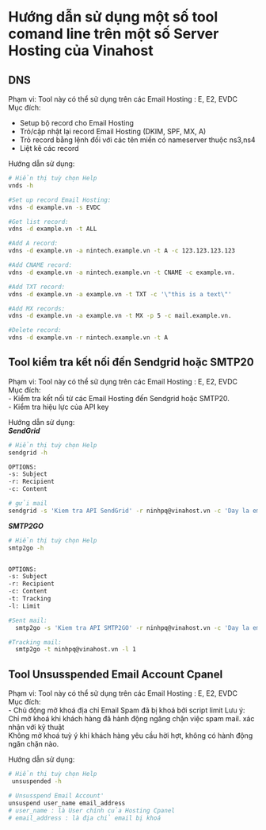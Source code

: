 # Hướng dẫn sử dụng một số tool comand line trên một số Server Hosting của Vinahost

## DNS
Phạm vi: Tool này có thể sử dụng trên các Email Hosting : E, E2, EVDC  
Mục đích:  
  - Setup bộ record cho Email Hosting  
  - Trỏ/cập nhật lại record Email Hosting (DKIM, SPF, MX, A)  
  - Trỏ record bằng lệnh đối với các tên miền có nameserver thuộc ns3,ns4  
  - Liệt kê các record  

Hướng dẫn sử dụng:  
```bash
# Hiển thị tuỳ chọn Help
vnds -h

#Set up record Email Hosting:
vdns -d example.vn -s EVDC

#Get list record:
vdns -d example.vn -t ALL

#Add A record:
vdns -d example.vn -a nintech.example.vn -t A -c 123.123.123.123

#Add CNAME record:
vdns -d example.vn -a nintech.example.vn -t CNAME -c example.vn.

#Add TXT record:
vdns -d example.vn -a example.vn -t TXT -c '\"this is a text\"'

#Add MX records:
vdns -d example.vn -a example.vn -t MX -p 5 -c mail.example.vn.

#Delete record:
vdns -d example.vn -r nintech.example.vn -t A
```

## Tool kiểm tra kết nối đến Sendgrid hoặc SMTP20  
Phạm vi: Tool này có thể sử dụng trên các Email Hosting : E, E2, EVDC  
Mục đích:   
    - Kiểm tra kết nối từ các Email Hosting đến Sendgrid hoặc SMTP20.  
    - Kiểm tra hiệu lực của API key  

Hướng dẫn sử dụng:  
***SendGrid***  
```bash
# Hiển thị tuỳ chọn Help
sendgrid -h

OPTIONS:
-s: Subject
-r: Recipient
-c: Content

# gửi mail
sendgrid -s 'Kiem tra API SendGrid' -r ninhpq@vinahost.vn -c 'Day la email kiem tra api cua SendGrid'
```

***SMTP2GO*** 
```bash
# Hiển thị tuỳ chọn Help
smtp2go -h


OPTIONS:
-s: Subject
-r: Recipient
-c: Content
-t: Tracking
-l: Limit

#Sent mail:
  smtp2go -s 'Kiem tra API SMTP2GO' -r ninhpq@vinahost.vn -c 'Day la email kiem tra api cua SMTP2GO'

#Tracking mail:
  smtp2go -t ninhpq@vinahost.vn -l 1

```

## Tool Unsusspended Email Account Cpanel
Phạm vi: Tool này có thể sử dụng trên các Email Hosting : E, E2, EVDC  
Mục đích:   
    - Chủ động mở khoá địa chỉ Email Spam đã bị khoá bởi script limit
Lưu ý: Chỉ mở khoá khi khách hàng đã hành động ngăng chặn việc spam mail. xác nhận với kỹ thuật  
Không mở khoá tuỳ ý khi khách hàng yêu cầu hời hợt, không có hành động ngăn chặn nào.
    
Hướng dẫn sử dụng:  
```bash
# Hiển thị tuỳ chọn Help
 unsuspended -h

# Unsusspend Email Account'
unsuspend user_name email_address
# user_name : là User chính của Hosting Cpanel  
# email_address : là địa chỉ email bị khoá  
```



 
